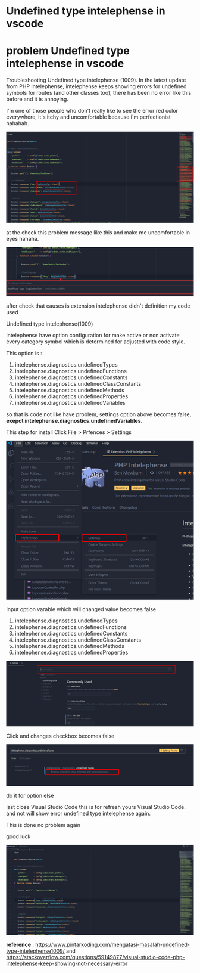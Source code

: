 # Undefined type intelephense in vscode
problem Undefined type intelephense in vscode 
==============================================

Troubleshooting Undefined type intelephense (1009). In the latest update from PHP Intelephense, intelephense keeps showing errors for undefined symbols for routes (and other classes too), there has been no error like this before and it is annoying.

I'm one of those people who don't really like to see the error red color everywhere, it's itchy and uncomfortable because i'm 
perfectionist hahahah.

![alt text](https://github.com/Nii797/Undefined-type-intelephense-vscode/blob/main/image/image-1.png?raw=true)

at the check this problem message like this and make me uncomfortable in eyes hahaha.

![alt text](https://github.com/Nii797/Undefined-type-intelephense-vscode/blob/main/image/image-2.png?raw=true)

after check that causes is extension intelephense didn't definition my code used 

Undefined type intelephense(1009)

intelephense have option configuration for make active or non activate every category symbol which is determined for adjusted with code style.

This option is :

1. intelephense.diagnostics.undefinedTypes
2. intelephense.diagnostics.undefinedFunctions
3. intelephense.diagnostics.undefinedConstants
4. intelephense.diagnostics.undefinedClassConstants
5. intelephense.diagnostics.undefinedMethods
6. intelephense.diagnostics.undefinedProperties
7. intelephense.diagnostics.undefinedVariables

so that is code not like have problem, settings option above becomes false, **exepct intelephense.diagnostics.undefinedVariables.**

This step for install
Click File > Prfences > Settings

![alt text](https://github.com/Nii797/Undefined-type-intelephense-vscode/blob/main/image/image-3.png?raw=true)

Input option varable which will changed value becomes false

1. intelephense.diagnostics.undefinedTypes
2. intelephense.diagnostics.undefinedFunctions
3. intelephense.diagnostics.undefinedConstants
4. intelephense.diagnostics.undefinedClassConstants
5. intelephense.diagnostics.undefinedMethods
6. intelephense.diagnostics.undefinedProperties

![alt text](https://github.com/Nii797/Undefined-type-intelephense-vscode/blob/main/image/image-4.png?raw=true)

Click and changes checkbox becomes false

![alt text](https://github.com/Nii797/Undefined-type-intelephense-vscode/blob/main/image/image-5.png?raw=true)

do it for option else

last close Visual Studio Code this is for refresh yours Visual Studio Code. and not will show error undefined type intelephense again.

This is done no problem again

good luck

![alt text](https://github.com/Nii797/Undefined-type-intelephense-vscode/blob/main/image/image-6.png?raw=true)


**reference** : https://www.pintarkoding.com/mengatasi-masalah-undefined-type-intelephense1009/ and
            https://stackoverflow.com/questions/59149877/visual-studio-code-php-intelephense-keep-showing-not-necessary-error
